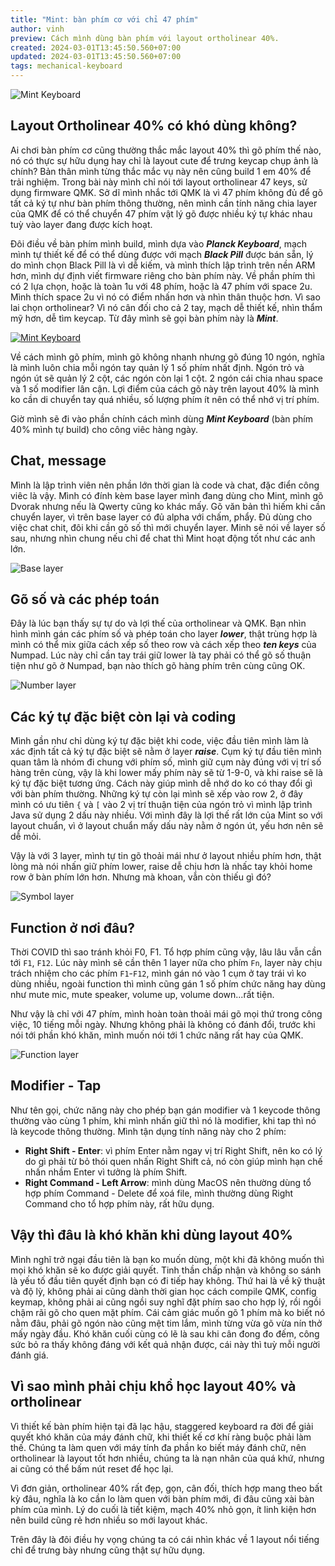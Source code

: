 ```yaml
---
title: "Mint: bàn phím cơ với chỉ 47 phím"
author: vinh
preview: Cách mình dùng bàn phím với layout ortholinear 40%.
created: 2024-03-01T13:45:50.560+07:00
updated: 2024-03-01T13:45:50.560+07:00
tags: mechanical-keyboard
---
```


![Mint Keyboard](image/mint_keyboard_demo.jpg)

## Layout Ortholinear 40% có khó dùng không?

Ai chơi bàn phím cơ cũng thường thắc mắc layout 40% thì gõ phím thế nào, nó có
thực sự hữu dụng hay chỉ là layout cute để trưng keycap chụp ảnh là chính? Bản
thân mình từng thắc mắc vụ này nên cũng build 1 em 40% để trải nghiệm. Trong bài
này mình chỉ nói tới layout ortholinear 47 keys, sử dụng firmware QMK. Sở dĩ
mình nhắc tới QMK là vì 47 phím không đủ để gõ tất cả ký tự như bàn phím thông
thường, nên mình cần tính năng chia layer của QMK để có thể chuyển 47 phím vật
lý gõ được nhiều ký tự khác nhau tuỳ vào layer đang được kích hoạt.

Đôi điều về bàn phím mình build, mình dựa vào _**Planck Keyboard**_, mạch mình
tự thiết kế để có thể dùng được với mạch _**Black Pill**_ được bán sẵn, lý do
mình chọn Black Pill là vì dễ kiếm, và mình thích lập trình trên nền ARM hơn,
mình dự định viết firmware riêng cho bàn phím này. Về phần phím thì có 2 lựa
chọn, hoặc là toàn 1u với 48 phím, hoặc là 47 phím với space 2u. Mình thích
space 2u vì nó có điểm nhấn hơn và nhìn thân thuộc hơn. Vì sao lai chọn
ortholinear? Vì nó cân đối cho cả 2 tay, mạch dễ thiết kế, nhìn thẩm mỹ hơn, dễ
tìm keycap. Từ đây mình sẽ gọi bàn phím này là _**Mint**_.

[![Mint Keyboard](image/mint_keyboard_small.jpg 'Mint Keyboard')](mint-keyboard/image/mint_keyboard.jpg)

Về cách mình gõ phím, mình gõ không nhanh nhưng gõ đúng 10 ngón, nghĩa là mình
luôn chia mỗi ngón tay quản lý 1 số phím nhất định. Ngón trỏ và ngón út sẽ quản
lý 2 cột, các ngón còn lại 1 cột. 2 ngón cái chia nhau space và 1 số modifier
lân cận. Lợi điểm của cách gõ này trên layout 40% là mình ko cần di chuyển tay
quá nhiều, số lượng phím ít nên có thể nhớ vị trí phím.

Giờ mình sẽ đi vào phần chính cách mình dùng _**Mint Keyboard**_ (bàn phím 40%
mình tự build) cho công viêc hàng ngày.

## Chat, message

Mình là lập trình viên nên phần lớn thời gian là code và chat, đặc điển công
viêc là vậy. Mình có đính kèm base layer mình đang dùng cho Mint, mình gõ Dvorak
nhưng nếu là Qwerty cũng ko khác mấy. Gõ văn bản thì hiếm khi cần chuyển layer,
vì trên base layer có đủ alpha với chấm, phẩy. Đủ dùng cho việc chat chit, đôi
khi cần gõ số thì mới chuyển layer. Minh sẽ nói về layer số sau, nhưng nhìn
chung nếu chỉ để chat thì Mint hoạt động tốt như các anh lớn.

![Base layer](image/mint_keyboard_base.png)

## Gõ số và các phép toán

Đây là lúc bạn thấy sự tự do và lợi thế của ortholinear và QMK. Bạn nhìn hình
mình gán các phím số và phép toán cho layer _**lower**_, thật trùng hợp là mình
có thể mix giữa cách xếp số theo row và cách xếp theo _**ten keys**_ của Numpad.
Lúc này chỉ cần tay trái giữ lower là tay phải có thể gõ số thuận tiện như gõ ở
Numpad, bạn nào thích gõ hàng phím trên cùng cũng OK.

![Number layer](image/mint_keyboard_number.png)

## Các ký tự đặc biệt còn lại và coding

Mình gần như chỉ dùng ký tự đặc biệt khi code, việc đầu tiên mình làm là xác
định tất cả ký tự đặc biệt sẽ nằm ở layer _**raise**_. Cụm ký tự đầu tiên mình
quan tâm là nhóm đi chung với phím số, mình giữ cụm này đúng với vị trí số hàng
trên cùng, vậy là khi lower mấy phím này sẽ từ 1-9-0, và khi raise sẽ là ký tự
đặc biệt tương ứng. Cách này giúp mình dễ nhớ do ko có thay đổi gì với bàn phím
thường. Những ký tự còn lại mình sẽ xếp vào row 2, ở đây mình có ưu tiên `{` và
`[` vào 2 vị trí thuận tiện của ngón trỏ vì mình lập trình Java sử dụng 2 dấu
này nhiều. Với mình đây là lợi thế rất lớn của Mint so với layout chuẩn, vì ở
layout chuẩn mấy dấu này nằm ở ngón út, yếu hơn nên sẽ dễ mỏi.

Vậy là với 3 layer, mình tự tin gõ thoải mái như ở layout nhiều phím hơn, thật
lòng mà nói nhấn giữ phím lower, raise dễ chịu hơn là nhấc tay khỏi home row ở
bàn phím lớn hơn. Nhưng mà khoan, vẫn còn thiếu gì đó?

![Symbol layer](image/mint_keyboard_symbol.png)

## Function ở nơi đâu?

Thời COVID thì sao tránh khỏi F0, F1. Tổ hợp phím cũng vậy, lâu lâu vẫn cần tới
`F1`, `F12`. Lúc này mình sẽ cần thên 1 layer nữa cho phím `Fn`, layer này chịu
trách nhiệm cho các phím `F1`-`F12`, mình gán nó vào 1 cụm ở tay trái vì ko dùng
nhiều, ngoài function thì mình cũng gán 1 số phím chức năng hay dùng như mute
mic, mute speaker, volume up, volume down...rất tiện.

Như vậy là chỉ với 47 phím, mình hoàn toàn thoải mái gõ mọi thứ trong công việc,
10 tiếng mỗi ngày. Nhưng không phải là không có đánh đổi, trước khi nói tới phần
khó khăn, mình muốn nói tới 1 chức năng rất hay của QMK.

![Function layer](image/mint_keyboard_fn.png)

## Modifier - Tap

Như tên gọi, chức năng này cho phép bạn gán modifier và 1 keycode thông thường
vào cùng 1 phím, khi mình nhấn giữ thì nó là modifier, khi tap thì nó là keycode
thông thường. Mình tận dụng tính năng này cho 2 phím:

- **Right Shift - Enter**: vì phím Enter nằm ngay vị trí Right Shift, nên ko có
  lý do gì phải từ bỏ thói quen nhấn Right Shift cả, nó còn giúp mình hạn chế
  nhấn nhầm Enter vì tưởng là phím Shift.
- **Right Command - Left Arrow**: mình dùng MacOS nên thường dùng tổ hợp phím
  Command - Delete để xoá file, mình thường dùng Right Command cho tổ hợp phím
  này, rất hữu dụng.

## Vậy thì đâu là khó khăn khi dùng layout 40%

Mình nghĩ trở ngại đầu tiên là bạn ko muốn dùng, một khi đã không muốn thì mọi
khó khăn sẽ ko được giải quyết. Tinh thần chấp nhận và không so sánh là yếu tố
đầu tiên quyết định bạn có đi tiếp hay không. Thứ hai là về kỹ thuật và độ lỳ,
không phải ai cũng dành thời gian học cách compile QMK, config keymap, không
phải ai cũng ngồi suy nghĩ đặt phím sao cho hợp lý, rồi ngồi chậm rãi gõ cho
quen mặt phím. Cái cảm giác muốn gõ 1 phím mà ko biết nó nằm đâu, phải gõ ngón
nào cũng mệt tim lắm, mình từng vừa gõ vừa nín thở mấy ngày đầu. Khó khăn cuối
cùng có lẽ là sau khi cân đong đo đếm, công sức bỏ ra thấy không đáng với kết
quả nhận được, cái này thì tuỳ mỗi người đánh giá.

## Vì sao mình phải chịu khổ học layout 40% và ortholinear

Vì thiết kế bàn phím hiện tại đã lạc hậu, staggered keyboard ra đời để giải
quyết khó khăn của máy đánh chữ, khi thiết kế cơ khí ràng buộc phải làm thế.
Chúng ta làm quen với máy tính đa phần ko biết máy đánh chữ, nên ortholinear là
layout tốt hơn nhiều, chúng ta là nạn nhân của quá khứ, nhưng ai cũng có thể bấm
nút reset để học lại.

Vì đơn giản, ortholinear 40% rất đẹp, gọn, cân đối, thích hợp mang theo bất kỳ
đâu, nghĩa là ko cần lo làm quen với bàn phím mới, đi đâu cũng xài bàn phím của
mình. Lý do cuối là tiết kiệm, mạch 40% nhỏ gọn, ít linh kiện hơn nên build cũng
rẻ hơn nhiều so mới layout khác.

Trên đây là đôi điều hy vọng chúng ta có cái nhìn khác về 1 layout nổi tiếng chỉ
để trưng bày nhưng cũng thật sự hữu dụng.
